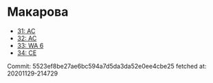 # Макарова
- [31: AC](31.md)
- [32: AC](32.md)
- [33: WA 6](33.md)
- [34: CE](34.md)

Commit: 5523ef8be27ae6bc594a7d5da3da52e0ee4cbe25
 fetched at: 20201129-214729
